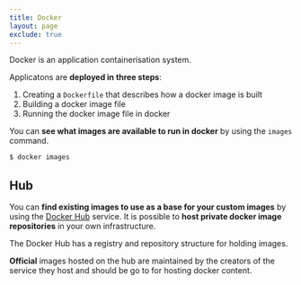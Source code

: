 ```yaml
---
title: Docker
layout: page
exclude: true
---
```


Docker is an application containerisation system.

Applicatons are **deployed in three steps**:

 1. Creating a `Dockerfile` that describes how a docker image is built
 2. Building a docker image file
 3. Running the docker image file in docker

You can **see what images are available to run in docker** by using the `images` command.
```bash
$ docker images
```

## Hub

You can **find existing images to use as a base for your custom images** by using the [Docker Hub](https://hub.docker.com/) service. It is possible to **host private docker image repositories** in your own infrastructure.

The Docker Hub has a registry and repository structure for holding images.

**Official** images hosted on the hub are maintained by the creators of the service they host and should be go to for hosting docker content.
<!--stackedit_data:
eyJoaXN0b3J5IjpbMTQ3OTA3NzUwNiwxNTkwMTIyOTYzLC0xNz
I5NDY5OTUyLDM2NjkwMDY3OSw0MDQyOTYzMDUsLTg1NzQzNzAz
NF19
-->